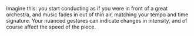 Imagine this: you start conducting as if you were in front of a great
orchestra, and music fades in out of thin air, matching your tempo and
time signature. Your nuanced gestures can indicate changes in intensity,
and of course affect the speed of the piece.
